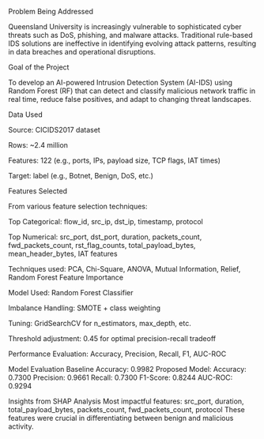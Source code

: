 Problem Being Addressed

Queensland University is increasingly vulnerable to sophisticated cyber threats such as DoS, phishing, and malware attacks. Traditional rule-based IDS solutions are ineffective in identifying evolving attack patterns, resulting in data breaches and operational disruptions.



Goal of the Project

To develop an AI-powered Intrusion Detection System (AI-IDS) using Random Forest (RF) that can detect and classify malicious network traffic in real time, reduce false positives, and adapt to changing threat landscapes.



Data Used

Source: CICIDS2017 dataset

Rows: ~2.4 million

Features: 122 (e.g., ports, IPs, payload size, TCP flags, IAT times)

Target: label (e.g., Botnet, Benign, DoS, etc.)



Features Selected

From various feature selection techniques:

Top Categorical: flow_id, src_ip, dst_ip, timestamp, protocol

Top Numerical: src_port, dst_port, duration, packets_count, fwd_packets_count, rst_flag_counts, total_payload_bytes, mean_header_bytes, IAT features



Techniques used: PCA, Chi-Square, ANOVA, Mutual Information, Relief, Random Forest Feature Importance

Model Used: Random Forest Classifier

Imbalance Handling: SMOTE + class weighting

Tuning: GridSearchCV for n_estimators, max_depth, etc.

Threshold adjustment: 0.45 for optimal precision-recall tradeoff

Performance Evaluation: Accuracy, Precision, Recall, F1, AUC-ROC



Model Evaluation
Baseline Accuracy: 0.9982
Proposed Model: Accuracy: 0.7300
Precision: 0.9661
Recall: 0.7300
F1-Score: 0.8244
AUC-ROC: 0.9294



Insights from SHAP Analysis
Most impactful features: src_port, duration, total_payload_bytes, packets_count, fwd_packets_count, protocol
These features were crucial in differentiating between benign and malicious activity.
